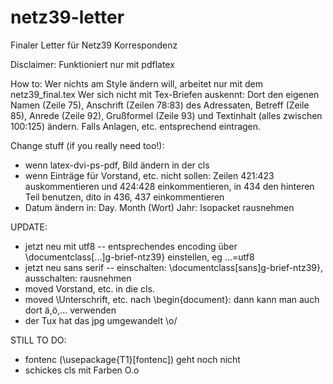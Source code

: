 netz39-letter
=============

Finaler Letter für Netz39 Korrespondenz

Disclaimer:
Funktioniert nur mit pdflatex

How to:
Wer nichts am Style ändern will, arbeitet nur mit dem netz39_final.tex
Wer sich nicht mit Tex-Briefen auskennt:
Dort den eigenen Namen (Zeile 75), Anschrift (Zeilen 78:83) des Adressaten, Betreff (Zeile 85), Anrede (Zeile 92), Grußformel (Zeile 93) und Textinhalt (alles zwischen 100:125) ändern. Falls Anlagen, etc. entsprechend eintragen.

Change stuff (if you really need too!):
* wenn latex-dvi-ps-pdf, Bild ändern in der cls
* wenn Einträge für Vorstand, etc. nicht sollen: Zeilen 421:423 auskommentieren und 424:428 einkommentieren, in 434 den hinteren Teil benutzen, dito in 436, 437 einkommentieren
* Datum ändern in: Day. Month (Wort) Jahr: Isopacket rausnehmen

UPDATE:
* jetzt neu mit utf8 -- entsprechendes encoding über \documentclass[...]g-brief-ntz39} einstellen, eg ...=utf8
* jetzt neu sans serif -- einschalten:  \documentclass[sans]g-brief-ntz39}, ausschalten: rausnehmen
* moved Vorstand, etc. in die cls.
* moved \Unterschrift, etc. nach \begin{document}: dann kann man auch dort ä,ö,... verwenden
* der Tux hat das jpg umgewandelt \o/

STILL TO DO:
* fontenc (\usepackage{T1}[fontenc]) geht noch nicht
* schickes cls mit Farben O.o
